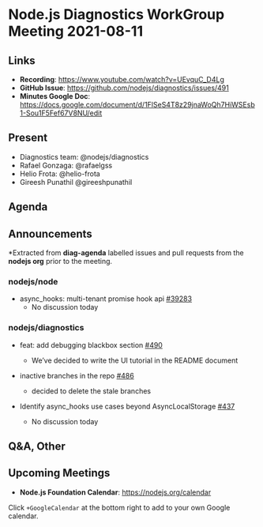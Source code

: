 # Node.js  Diagnostics WorkGroup Meeting 2021-08-11

## Links

* **Recording**:  https://www.youtube.com/watch?v=UEvquC_D4Lg
* **GitHub Issue**: https://github.com/nodejs/diagnostics/issues/491
* **Minutes Google Doc**: https://docs.google.com/document/d/1FlSeS4T8z29jnaWoQh7HiWSEsb1-Sou1F5Fef67V8NU/edit

## Present

* Diagnostics team: @nodejs/diagnostics
* Rafael Gonzaga: @rafaelgss
* Helio Frota: @helio-frota
* Gireesh Punathil @gireeshpunathil



## Agenda

## Announcements

*Extracted from **diag-agenda** labelled issues and pull requests from the **nodejs org** prior to the meeting.

### nodejs/node

* async_hooks: multi-tenant promise hook api [#39283](https://github.com/nodejs/node/pull/39283)
  * No discussion today

### nodejs/diagnostics

* feat: add debugging blackbox section [#490](https://github.com/nodejs/diagnostics/pull/490)
  * We’ve decided to write the UI tutorial in the README document

* inactive branches in the repo [#486](https://github.com/nodejs/diagnostics/issues/486)
  * decided to delete the stale branches

* Identify async_hooks use cases beyond AsyncLocalStorage [#437](https://github.com/nodejs/diagnostics/issues/437)
  * No discussion today



## Q&A, Other

## Upcoming Meetings

* **Node.js Foundation Calendar**: <https://nodejs.org/calendar>

Click `+GoogleCalendar` at the bottom right to add to your own Google calendar.
